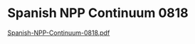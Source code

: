 # Spanish NPP Continuum 0818

[Spanish-NPP-Continuum-0818.pdf](Spanish%20NPP%20Continuum%200818%20205b78af22f2437992e4ece319617ddb/Spanish-NPP-Continuum-0818.pdf)